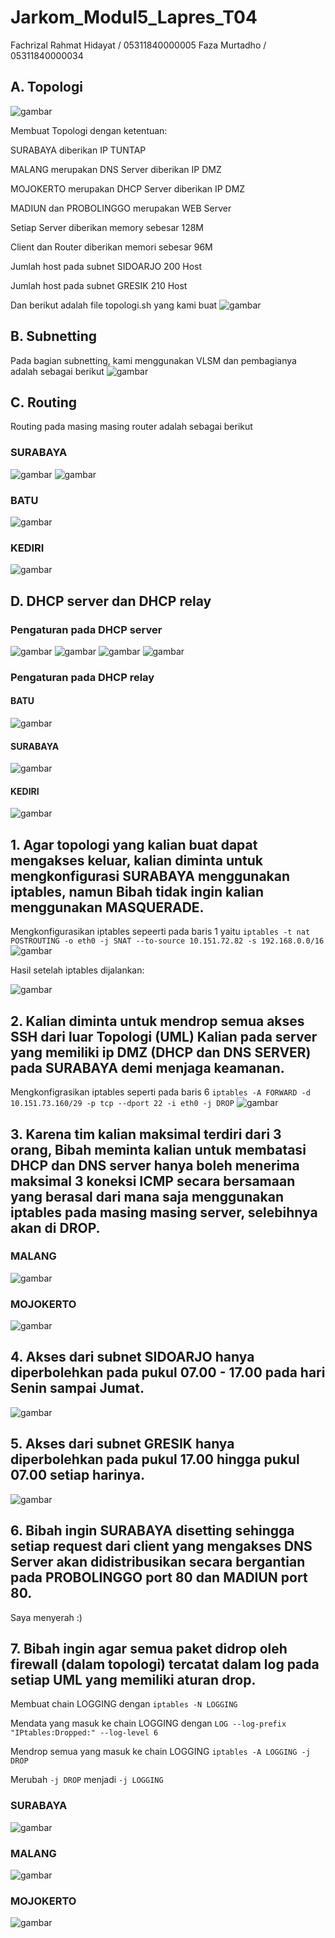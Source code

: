 # Jarkom_Modul5_Lapres_T04

Fachrizal Rahmat Hidayat / 05311840000005
Faza Murtadho            / 05311840000034

## A. Topologi

![gambar](https://user-images.githubusercontent.com/55182321/103165777-52e01c00-484e-11eb-865c-bbc69d98d5bf.png)

Membuat Topologi dengan ketentuan:

SURABAYA diberikan IP TUNTAP

MALANG merupakan DNS Server diberikan IP DMZ

MOJOKERTO merupakan DHCP Server diberikan IP DMZ

MADIUN dan PROBOLINGGO merupakan WEB Server

Setiap Server diberikan memory sebesar 128M

Client dan Router diberikan memori sebesar 96M

Jumlah host pada subnet SIDOARJO 200 Host

Jumlah host pada subnet GRESIK 210 Host


Dan berikut adalah file topologi.sh yang kami buat
![gambar](https://user-images.githubusercontent.com/55182321/103165951-7015ea00-4850-11eb-9dc2-2fa2cff00a73.png)


## B. Subnetting

Pada bagian subnetting, kami menggunakan VLSM dan pembagianya adalah sebagai berikut
![gambar](https://user-images.githubusercontent.com/55182321/103165622-d26ceb80-484c-11eb-8001-0407dac15cb6.png)


## C. Routing

Routing pada masing masing router adalah sebagai berikut 
### SURABAYA
![gambar](https://user-images.githubusercontent.com/55182321/103165906-f2ea7500-484f-11eb-8e01-9d04e7de11c0.png)
![gambar](https://user-images.githubusercontent.com/55182321/103165913-01389100-4850-11eb-8874-1bad6c39eda2.png)

### BATU
![gambar](https://user-images.githubusercontent.com/55182321/103165921-1d3c3280-4850-11eb-8812-11e0576a1f60.png)

### KEDIRI
![gambar](https://user-images.githubusercontent.com/55182321/103165930-393fd400-4850-11eb-94e4-e227d9498a9b.png)

## D. DHCP server dan DHCP relay

### Pengaturan pada DHCP server

![gambar](https://user-images.githubusercontent.com/55182321/103166115-7d7fa400-4851-11eb-88ed-0ef2a9e92c0c.png)
![gambar](https://user-images.githubusercontent.com/55182321/103165996-fb8f7b00-4850-11eb-9b4f-3150855f26c2.png)
![gambar](https://user-images.githubusercontent.com/55182321/103166084-309bcd80-4851-11eb-8418-352c1eef5076.png)
![gambar](https://user-images.githubusercontent.com/55182321/103166090-427d7080-4851-11eb-8442-b099187f33ac.png)

### Pengaturan pada DHCP relay

#### BATU
![gambar](https://user-images.githubusercontent.com/55182321/103166137-af910600-4851-11eb-83d6-afb5d0a172ba.png)

#### SURABAYA
![gambar](https://user-images.githubusercontent.com/55182321/103166179-1d3d3200-4852-11eb-9654-71cd49b027ae.png)

#### KEDIRI
![gambar](https://user-images.githubusercontent.com/55182321/103166166-f8e15580-4851-11eb-82ca-586396a675ae.png)

## 1. Agar topologi yang kalian buat dapat mengakses keluar, kalian diminta untuk mengkonfigurasi SURABAYA menggunakan iptables, namun Bibah tidak ingin kalian menggunakan MASQUERADE.

Mengkonfigurasikan iptables sepeerti pada baris 1 yaitu `iptables -t nat POSTROUTING -o eth0 -j SNAT --to-source 10.151.72.82 -s 192.168.0.0/16` 
![gambar](https://user-images.githubusercontent.com/55182321/103166252-d1d75380-4852-11eb-9f45-00e0b1c62154.png)

Hasil setelah iptables dijalankan:

![gambar](https://user-images.githubusercontent.com/55182321/103166284-2f6ba000-4853-11eb-8336-e8fcdd6a6b1f.png)


## 2. Kalian diminta untuk mendrop semua akses SSH dari luar Topologi (UML) Kalian pada server yang memiliki ip DMZ (DHCP dan DNS SERVER) pada SURABAYA demi menjaga keamanan.

Mengkonfigrasikan iptables seperti pada baris 6 `iptables -A FORWARD -d 10.151.73.160/29 -p tcp --dport 22 -i eth0 -j DROP`
![gambar](https://user-images.githubusercontent.com/55182321/103166252-d1d75380-4852-11eb-9f45-00e0b1c62154.png)


## 3. Karena tim kalian maksimal terdiri dari 3 orang, Bibah meminta kalian untuk membatasi DHCP dan DNS server hanya boleh menerima maksimal 3 koneksi ICMP secara bersamaan yang berasal dari mana saja menggunakan iptables pada masing masing server, selebihnya akan di DROP.
### MALANG
![gambar](https://user-images.githubusercontent.com/55182321/103166747-a30fac00-4857-11eb-8b81-1367a82e0e1e.png)

### MOJOKERTO
![gambar](https://user-images.githubusercontent.com/55182321/103166772-f4b83680-4857-11eb-80bc-23a82daa7e3f.png)

## 4. Akses dari subnet SIDOARJO hanya diperbolehkan pada pukul 07.00 - 17.00 pada hari Senin sampai Jumat.
![gambar](https://user-images.githubusercontent.com/55182321/103166747-a30fac00-4857-11eb-8b81-1367a82e0e1e.png)

## 5. Akses dari subnet GRESIK hanya diperbolehkan pada pukul 17.00 hingga pukul 07.00 setiap harinya.
![gambar](https://user-images.githubusercontent.com/55182321/103166747-a30fac00-4857-11eb-8b81-1367a82e0e1e.png)

## 6. Bibah ingin SURABAYA disetting sehingga setiap request dari client yang mengakses DNS Server akan didistribusikan secara bergantian pada PROBOLINGGO port 80 dan MADIUN port 80.

Saya menyerah :)

## 7. Bibah ingin agar semua paket didrop oleh firewall (dalam topologi) tercatat dalam log pada setiap UML yang memiliki aturan drop.

Membuat chain LOGGING dengan `iptables -N LOGGING`

Mendata yang masuk ke chain LOGGING dengan `LOG --log-prefix "IPtables:Dropped:" --log-level 6`

Mendrop semua yang masuk ke chain LOGGING `iptables -A LOGGING -j DROP`

Merubah `-j DROP` menjadi `-j LOGGING`

### SURABAYA
![gambar](https://user-images.githubusercontent.com/55182321/103166252-d1d75380-4852-11eb-9f45-00e0b1c62154.png)

### MALANG
![gambar](https://user-images.githubusercontent.com/55182321/103166747-a30fac00-4857-11eb-8b81-1367a82e0e1e.png)

### MOJOKERTO
![gambar](https://user-images.githubusercontent.com/55182321/103166772-f4b83680-4857-11eb-80bc-23a82daa7e3f.png)

